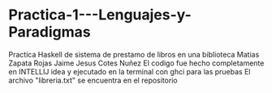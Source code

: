 # Practica-1---Lenguajes-y-Paradigmas
Practica Haskell de sistema de prestamo de libros en una biblioteca
Matias Zapata Rojas
Jaime Jesus Cotes Nuñez
El codigo fue hecho completamente en INTELLIJ idea y ejecutado en la terminal con ghci para las pruebas
El archivo "libreria.txt" se encuentra en el repositorio
